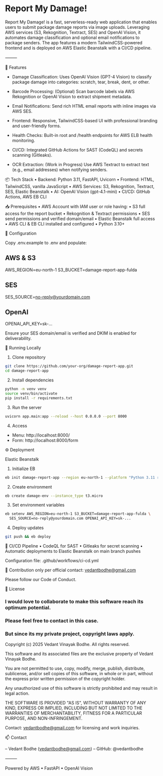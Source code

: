 # Report My Damage!

Report My Damage! is a fast, serverless-ready web application that enables users to submit package damage reports via image uploads. Leveraging AWS services (S3, Rekognition, Textract, SES) and OpenAI Vision, it automates damage classification and optional email notifications to package senders. The app features a modern TailwindCSS-powered frontend and is deployed on AWS Elastic Beanstalk with a CI/CD pipeline.

⸻

🚀 Features

 - Damage Classification: Uses OpenAI Vision (GPT-4 Vision) to
   classify package damage into categories: scratch, tear, break, dent,
   or other. 
   
 - Barcode Processing: (Optional) Scan barcode labels via
   AWS Rekognition or OpenAI Vision to extract shipment metadata. 	
 - Email Notifications: Send rich
   HTML email reports with inline images via AWS SES. 	
 - Frontend: Responsive, TailwindCSS-based UI with professional branding and
   user-friendly forms. 	
 - Health Checks: Built-in root and /health
   endpoints for AWS ELB health monitoring. 	
   
 - CI/CD: Integrated GitHub Actions for SAST (CodeQL) and secrets scanning (Gitleaks).

   
 - OCR Extraction: (Work in Progress) Use AWS Textract to extract text (e.g., email
   addresses) when notifying senders. 	

📦 Tech Stack
	•	Backend: Python 3.11, FastAPI, Uvicorn
	•	Frontend: HTML, TailwindCSS, vanilla JavaScript
	•	AWS Services: S3, Rekognition, Textract, SES, Elastic Beanstalk
	•	AI: OpenAI Vision (gpt-4.1-mini)
	•	CI/CD: GitHub Actions, AWS EB CLI

📥 Prerequisites
	•	AWS Account with IAM user or role having:
	•	S3 full access for the report bucket
	•	Rekognition & Textract permissions
	•	SES send permissions and verified domain/email
	•	Elastic Beanstalk full access
	•	AWS CLI & EB CLI installed and configured
	•	Python 3.10+

🔧 Configuration

Copy .env.example to .env and populate:

## AWS & S3
AWS_REGION=eu-north-1
S3_BUCKET=damage-report-app-fulda

## SES
SES_SOURCE=no-reply@yourdomain.com

## OpenAI
OPENAI_API_KEY=sk-...

Ensure your SES domain/email is verified and DKIM is enabled for deliverability.

🏃 Running Locally

1.	Clone repository

```sh
git clone https://github.com/your-org/damage-report-app.git
cd damage-report-app
```

2.	Install dependencies

```sh
python -m venv venv
source venv/bin/activate
pip install -r requirements.txt
```

3.	Run the server

```sh
uvicorn app.main:app --reload --host 0.0.0.0 --port 8000
```

 4. Access
	
 - Menu: http://localhost:8000/
 - Form: http://localhost:8000/form

⚙️ Deployment

Elastic Beanstalk
1.	Initialize EB

```sh
eb init damage-report-app --region eu-north-1 --platform "Python 3.11 running on 64bit Amazon Linux 2023"
```

2.	Create environment
```sh
eb create damage-env --instance_type t3.micro
```

3.	Set environment variables
```sh
eb setenv AWS_REGION=eu-north-1 S3_BUCKET=damage-report-app-fulda \
  SES_SOURCE=no-reply@yourdomain.com OPENAI_API_KEY=sk-...
```

4.	Deploy updates
```sh
git push && eb deploy
```

🤖 CI/CD Pipeline
	•	CodeQL for SAST
	•	Gitleaks for secret scanning
	•	Automatic deployments to Elastic Beanstalk on main branch pushes

Configuration file: .github/workflows/ci-cd.yml

🤝 Contribution only per official contact: vedantbodhe@gmail.com

Please follow our Code of Conduct.

📄 License

### I would love to collaborate to make this software reach its optimum potential.
### Please feel free to contact in this case.
### But since its my private project, copyright laws apply.

Copyright (c) 2025 Vedant Vinayak Bodhe. All rights reserved.

This software and its associated files are the exclusive property of Vedant Vinayak Bodhe.

You are not permitted to use, copy, modify, merge, publish, distribute, sublicense, and/or sell copies of this software, in whole or in part, without the express prior written permission of the copyright holder.

Any unauthorized use of this software is strictly prohibited and may result in legal action.

THE SOFTWARE IS PROVIDED "AS IS", WITHOUT WARRANTY OF ANY KIND, EXPRESS OR IMPLIED, INCLUDING BUT NOT
LIMITED TO THE WARRANTIES OF MERCHANTABILITY, FITNESS FOR A PARTICULAR PURPOSE, AND NON-INFRINGEMENT.

Contact: vedantbodhe@gmail.com for licensing and work inquiries.

📫 Contact

– Vedant Bodhe (vedantbodhe@gmail.com)
– GitHub: @vedantbodhe

⸻

Powered by AWS • FastAPI • OpenAI Vision
